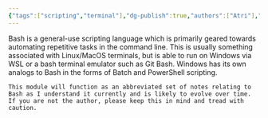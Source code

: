 ```yaml
---
{"tags":["scripting","terminal"],"dg-publish":true,"authors":["Atri"],"permalink":"/tech/programming/bash/1-start/1-1-introduction/","dgPassFrontmatter":true,"created":"2024-03-04T10:31:09.966-05:00","updated":"2024-03-08T03:26:20.176-05:00"}
---
```


Bash is a general-use scripting language which is primarily geared towards automating repetitive tasks in the command line. This is usually something associated with Linux/MacOS terminals, but is able to run on Windows via WSL or a bash terminal emulator such as Git Bash. Windows has its own analogs to Bash in the forms of Batch and PowerShell scripting.

```ad-warning
This module will function as an abbreviated set of notes relating to Bash as I understand it currently and is likely to evolve over time. If you are not the author, please keep this in mind and tread with caution.
```